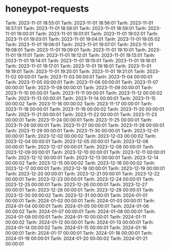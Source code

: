 # honeypot-requests
Tarih: 2023-11-01 18:55:01
Tarih: 2023-11-01 18:56:01
Tarih: 2023-11-01 18:57:01
Tarih: 2023-11-01 18:58:01
Tarih: 2023-11-01 18:59:01
Tarih: 2023-11-01 19:00:01
Tarih: 2023-11-01 19:01:01
Tarih: 2023-11-01 19:02:01
Tarih: 2023-11-01 19:03:01
Tarih: 2023-11-01 19:04:01
Tarih: 2023-11-01 19:05:02
Tarih: 2023-11-01 19:06:01
Tarih: 2023-11-01 19:07:01
Tarih: 2023-11-01 19:08:01
Tarih: 2023-11-01 19:09:01
Tarih: 2023-11-01 19:10:01
Tarih: 2023-11-01 19:11:01
Tarih: 2023-11-01 19:12:01
Tarih: 2023-11-01 19:13:01
Tarih: 2023-11-01 19:14:01
Tarih: 2023-11-01 19:15:01
Tarih: 2023-11-01 19:16:01
Tarih: 2023-11-01 19:17:01
Tarih: 2023-11-01 19:18:01
Tarih: 2023-11-01 19:19:01
Tarih: 2023-11-01 19:20:01
Tarih: 2023-11-01 19:21:01
Tarih: 2023-11-02 00:00:01
Tarih: 2023-11-03 00:00:01
Tarih: 2023-11-04 00:00:01
Tarih: 2023-11-05 00:00:01
Tarih: 2023-11-06 00:00:01
Tarih: 2023-11-07 00:00:01
Tarih: 2023-11-08 00:00:01
Tarih: 2023-11-09 00:00:01
Tarih: 2023-11-10 00:00:01
Tarih: 2023-11-11 00:00:01
Tarih: 2023-11-12 00:00:02
Tarih: 2023-11-13 00:00:01
Tarih: 2023-11-14 00:00:01
Tarih: 2023-11-15 00:00:02
Tarih: 2023-11-16 00:00:02
Tarih: 2023-11-17 00:00:01
Tarih: 2023-11-18 00:00:01
Tarih: 2023-11-19 00:00:02
Tarih: 2023-11-20 00:00:01
Tarih: 2023-11-21 00:00:01
Tarih: 2023-11-22 00:00:01
Tarih: 2023-11-23 00:00:01
Tarih: 2023-11-24 00:00:01
Tarih: 2023-11-25 00:00:01
Tarih: 2023-11-26 00:00:01
Tarih: 2023-11-27 00:00:01
Tarih: 2023-11-28 00:00:01
Tarih: 2023-11-29 00:00:01
Tarih: 2023-11-30 00:00:01
Tarih: 2023-12-01 00:00:01
Tarih: 2023-12-02 00:00:02
Tarih: 2023-12-03 00:00:02
Tarih: 2023-12-04 00:00:01
Tarih: 2023-12-05 00:00:01
Tarih: 2023-12-06 00:00:01
Tarih: 2023-12-07 00:00:01
Tarih: 2023-12-08 00:00:01
Tarih: 2023-12-09 00:00:01
Tarih: 2023-12-10 00:00:01
Tarih: 2023-12-11 00:00:01
Tarih: 2023-12-12 00:00:01
Tarih: 2023-12-13 00:00:01
Tarih: 2023-12-14 00:00:02
Tarih: 2023-12-15 00:00:02
Tarih: 2023-12-16 00:00:02
Tarih: 2023-12-17 00:00:01
Tarih: 2023-12-18 00:00:01
Tarih: 2023-12-19 00:00:01
Tarih: 2023-12-20 00:00:01
Tarih: 2023-12-21 00:00:01
Tarih: 2023-12-22 00:00:01
Tarih: 2023-12-23 00:00:01
Tarih: 2023-12-24 00:00:01
Tarih: 2023-12-25 00:00:01
Tarih: 2023-12-26 00:00:01
Tarih: 2023-12-27 00:00:01
Tarih: 2023-12-28 00:00:01
Tarih: 2023-12-29 00:00:01
Tarih: 2023-12-30 00:00:02
Tarih: 2023-12-31 00:00:01
Tarih: 2024-01-01 00:00:01
Tarih: 2024-01-02 00:00:01
Tarih: 2024-01-03 00:00:01
Tarih: 2024-01-04 00:00:01
Tarih: 2024-01-05 00:00:01
Tarih: 2024-01-06 00:00:02
Tarih: 2024-01-07 00:00:01
Tarih: 2024-01-08 00:00:01
Tarih: 2024-01-09 00:00:01
Tarih: 2024-01-10 00:00:01
Tarih: 2024-01-11 00:00:02
Tarih: 2024-01-12 00:00:01
Tarih: 2024-01-13 00:00:01
Tarih: 2024-01-14 00:00:02
Tarih: 2024-01-15 00:00:01
Tarih: 2024-01-16 00:00:01
Tarih: 2024-01-17 00:00:01
Tarih: 2024-01-18 00:00:01
Tarih: 2024-01-19 00:00:01
Tarih: 2024-01-20 00:00:02
Tarih: 2024-01-21 00:00:01
